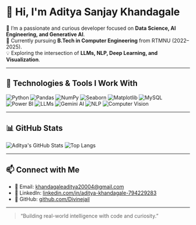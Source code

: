 
# 👋 Hi, I'm Aditya Sanjay Khandagale

🚀 I’m a passionate and curious developer focused on **Data Science, AI Engineering, and Generative AI**.  
🎯 Currently pursuing **B.Tech in Computer Engineering** from RTMNU (2022–2025).  
💡 Exploring the intersection of **LLMs, NLP, Deep Learning, and Visualization**.

---

## 🔧 Technologies & Tools I Work With
![Python](https://img.shields.io/badge/-Python-333?style=flat&logo=python)
![Pandas](https://img.shields.io/badge/-Pandas-150458?style=flat&logo=pandas)
![NumPy](https://img.shields.io/badge/-NumPy-013243?style=flat&logo=numpy)
![Seaborn](https://img.shields.io/badge/-Seaborn-5A5AAD?style=flat)
![Matplotlib](https://img.shields.io/badge/-Matplotlib-11557C?style=flat)
![MySQL](https://img.shields.io/badge/-MySQL-00758F?style=flat&logo=mysql)
![Power BI](https://img.shields.io/badge/-PowerBI-F2C811?style=flat&logo=powerbi)
![LLMs](https://img.shields.io/badge/-LLMs-8A2BE2?style=flat)
![Gemini AI](https://img.shields.io/badge/-Gemini_AI-4285F4?style=flat)
![NLP](https://img.shields.io/badge/-NLP-ff6f61?style=flat)
![Computer Vision](https://img.shields.io/badge/-Computer_Vision-6A5ACD?style=flat)

---

## 📊 GitHub Stats
![Aditya's GitHub Stats](https://github-readme-stats.vercel.app/api?username=Divinejail&show_icons=true&theme=default)
![Top Langs](https://github-readme-stats.vercel.app/api/top-langs/?username=Divinejail&layout=compact&theme=default)

---

## 📫 Connect with Me
- 📧 Email: [khandagaleaditya20004@gmail.com](mailto:khandagaleaditya20004@gmail.com)
- 💼 LinkedIn: [linkedin.com/in/aditya-khandagale-794229283](https://www.linkedin.com/in/aditya-khandagale-794229283/)
- 🔭 GitHub: [github.com/Divinejail](https://github.com/Divinejail)

---

> “Building real-world intelligence with code and curiosity.”

